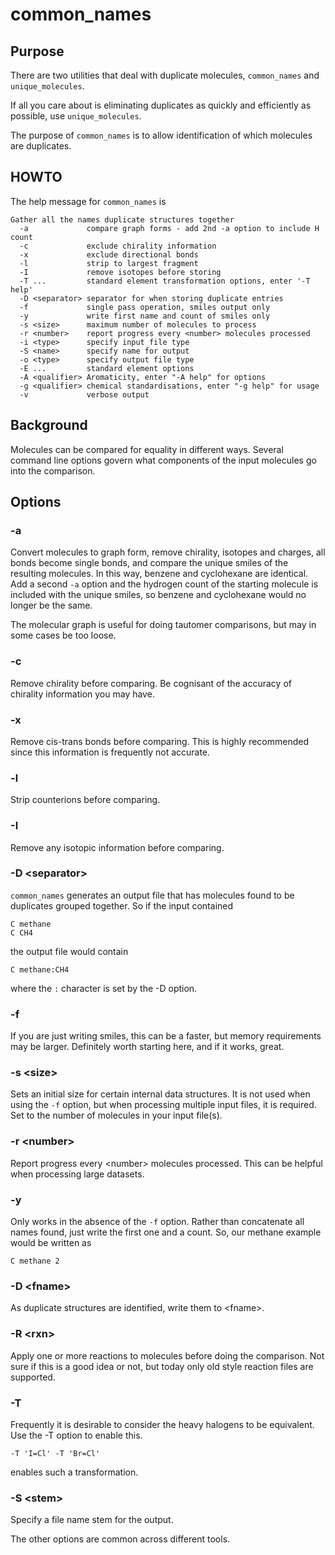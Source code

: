 # common_names

## Purpose
There are two utilities that deal with duplicate molecules, `common_names`
and `unique_molecules`.

If all you care about is eliminating duplicates as quickly and efficiently
as possible, use `unique_molecules`.

The purpose of `common_names` is to allow identification of which 
molecules are duplicates.

## HOWTO
The help message for `common_names` is
```
Gather all the names duplicate structures together
  -a             compare graph forms - add 2nd -a option to include H count
  -c             exclude chirality information
  -x             exclude directional bonds
  -l             strip to largest fragment
  -I             remove isotopes before storing
  -T ...         standard element transformation options, enter '-T help'
  -D <separator> separator for when storing duplicate entries
  -f             single pass operation, smiles output only
  -y             write first name and count of smiles only
  -s <size>      maximum number of molecules to process
  -r <number>    report progress every <number> molecules processed
  -i <type>      specify input file type
  -S <name>      specify name for output
  -o <type>      specify output file type
  -E ...         standard element options
  -A <qualifier> Aromaticity, enter "-A help" for options
  -g <qualifier> chemical standardisations, enter "-g help" for usage
  -v             verbose output
```
## Background
Molecules can be compared for equality in different ways. Several
command line options govern what components of the input molecules
go into the comparison.

## Options
### -a
Convert molecules to graph form, remove chirality, isotopes and
charges, all bonds become single bonds, and compare the unique
smiles of the resulting molecules. In this way, benzene and cyclohexane
are identical. Add a second `-a` option and the hydrogen count of
the starting molecule is included with the unique smiles, so 
benzene and cyclohexane would no longer be the same.

The molecular graph is useful for doing tautomer comparisons, but
may in some cases be too loose.

### -c
Remove chirality before comparing. Be cognisant of the accuracy
of chirality information you may have.

### -x
Remove cis-trans bonds before comparing. This is highly recommended
since this information is frequently not accurate.

### -l
Strip counterions before comparing.

### -I
Remove any isotopic information before comparing.

### -D \<separator\>
`common_names` generates an output file that has molecules found to
be duplicates grouped together. So if the input contained
```
C methane
C CH4
```
the output file would contain
```
C methane:CH4
```
where the `:` character is set by the -D option.

### -f
If you are just writing smiles, this can be a faster, but memory
requirements may be larger. Definitely worth starting here, and if 
it works, great.

### -s \<size\>
Sets an initial size for certain internal data structures. It is not
used when using the `-f` option, but when processing multiple input
files, it is required. Set to the number of molecules in your
input file(s).

### -r \<number\>
Report progress every \<number\> molecules processed. This can be
helpful when processing large datasets.

### -y
Only works in the absence of the `-f` option. Rather than concatenate
all names found, just write the first one and a count. So, our
methane example would be written as
```
C methane 2
```
### -D \<fname\>
As duplicate structures are identified, write them to \<fname\>.

### -R \<rxn\>
Apply one or more reactions to molecules before doing the comparison.
Not sure if this is a good idea or not, but today only old style
reaction files are supported.

### -T
Frequently it is desirable to consider the heavy halogens to be
equivalent. Use the -T option to enable this.
```
-T 'I=Cl' -T 'Br=Cl'
```
enables such a transformation.

### -S \<stem\>
Specify a file name stem for the output.

The other options are common across different tools.
